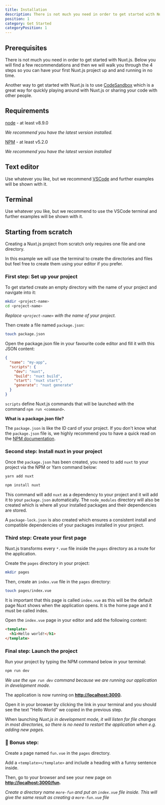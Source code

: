 ```yaml
---
title: Installation
description: There is not much you need in order to get started with Nuxt.js. Below you will find a few recommendations and then we will walk you through the 4 steps so you can have your first Nuxt.js project up and and running in no time.
position: 1
category: Get Started
categoryPosition: 1
---
```


## Prerequisites

There is not much you need in order to get started with Nuxt.js. Below you will find a few recommendations and then we will walk you through the 4 steps so you can have your first Nuxt.js project up and and running in no time. 

<base-alert type="info">

Another way to get started with Nuxt.js is to use [CodeSandbox](http://template.nuxtjs.org) which is a great way for quickly playing around with Nuxt.js or sharing your code with other people. 

</base-alert>

## Requirements

[node](https://nodejs.org/en/download/) - at least v8.9.0

*We recommend you have the latest version installed.* 

[NPM](https://docs.npmjs.com/cli/install) - at least v5.2.0

*We recommend you have the latest version installed*

## Text editor

Use whatever you like, but we recommend [VSCode](https://code.visualstudio.com/) and further examples will be shown with it.

## Terminal

Use whatever you like, but we recommend to use the VSCode terminal and further examples will be shown with it.

## Starting from scratch

Creating a Nuxt.js project from scratch only requires one file and one directory.

In this example we will use the terminal to create the directories and files but feel free to create them using your editor if you prefer. 

### First step: Set up your project

To get started create an empty directory with the name of your project and navigate into it:

```bash
mkdir <project-name>
cd <project-name>
```

*Replace `<project-name>` with the name of your project.*

Then create a file named `package.json`:

```bash
touch package.json
```

Open the package.json file in your favourite code editor and fill it with this JSON content: 

```json
{
  "name": "my-app",
  "scripts": {
    "dev": "nuxt",
    "build": "nuxt build",
    "start": "nuxt start",
    "generate": "nuxt generate"
  }
}
```

`scripts` define Nuxt.js commands that will be launched with the command `npm run <command>`.

<base-alert type="info"> 

**What is a package.json file?**

</base-alert>

The `package.json` is like the ID card of your project. If you don't know what the `package.json` file is, we highly recommend you to have a quick read on the [NPM documentation](https://docs.npmjs.com/creating-a-package-json-file).

### Second step: Install nuxt in your project

Once the `package.json` has been created, you need to add `nuxt` to your project via the NPM or Yarn command below:

<code-group>
  <code-block label="Yarn" active>

  ```bash
  yarn add nuxt
  ```

  </code-block>
  <code-block label="NPM" >

  ```bash
  npm install nuxt
  ```

  </code-block>
</code-group>

This command will add `nuxt` as a dependency to your project and it will add it to your `package.json` automatically. The `node_modules` directory will also be created which is where all your installed packages and their dependencies are stored. 

<base-alert type="info"> 

A `package-lock.json` is also created which ensures a consistent install and compatible dependencies of your packages installed in your project.

</base-alert>

### Third step: Create your first page

Nuxt.js transforms every `*.vue` file inside the `pages` directory as a route for the application.

Create the `pages` directory in your project:

```bash
mkdir pages
```

Then, create an `index.vue` file in the `pages` directory:

```bash
touch pages/index.vue
```

It is important that this page is called `index.vue` as this will be the default page Nuxt shows when the application opens. It is the home page and it must be called index.

Open the `index.vue` page in your editor and add the following content:

```html
<template>
  <h1>Hello world!</h1>
</template>
```

### Final step: **Launch the project**

Run your project by typing the NPM command below in your terminal:

```bash
npm run dev
```

<base-alert type="info"> 

*We use the `npm run dev` command because we are running our application in development mode.*

</base-alert>

The application is now running on **[http://localhost:3000](http://localhost:3000/).** 

Open it in your browser by clicking the link in your terminal and you should see the text "Hello World" we copied in the previous step. 

<base-alert type="info"> 

When launching *Nuxt.js in development mode, it will listen for file changes in most directories, so there is no need to restart the application when e.g. adding new pages.*

</base-alert>

### 🍄 Bonus step:

Create a page named `fun.vue` in the `pages` directory. 

Add a `<template></template>` and include a heading with a funny sentence inside. 

Then, go to your browser and see your new page on **[http://localhost:3000/fun](http://localhost:3000/fun).**

<base-alert type="info"> 

*Create a directory name `more-fun` and put an `index.vue` file inside. This will give the same result as creating a `more-fun.vue` file*

</base-alert>
